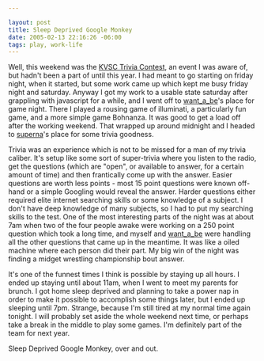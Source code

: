```yaml
--- 

layout: post
title: Sleep Deprived Google Monkey
date: 2005-02-13 22:16:26 -06:00
tags: play, work-life
---
```

Well, this weekend was the <a href="http://www.kvsctrivia.org">KVSC Trivia Contest</a>, an event I was aware of, but hadn't been a part of until this year.  I had meant to go starting on friday night, when it started, but some work came up which kept me busy friday night and saturday.  Anyway I got my work to a usable state saturday after grappling with javascript for a while, and I went off to <a href="http://want_a_be.livejournal.com">want_a_be</a>'s place for game night.  There I played a rousing game of illuminati, a particularly fun game, and a more simple game Bohnanza.  It was good to get a load off after the working weekend.  That wrapped up around midnight and I headed to <a href="http://superna.livejournal.com">superna</a>'s place for some trivia goodness.

Trivia was an experience which is not to be missed for a man of my trivia caliber.  It's setup like some sort of super-trivia where you listen to the radio, get the questions (which are "open", or available to answer, for a certain amount of time) and then frantically come up with the answer.  Easier questions are worth less points - most 15 point questions were known off-hand or a simple Googling would reveal the answer.  Harder questions either required elite internet searching skills or some knowledge of a subject.  I don't have deep knowledge of many subjects, so I had to put my searching skills to the test.   One of the most interesting parts of the night was at about 7am when two of the four people awake were working on a 250 point question which took a long time, and myself and <a href="http://want_a_be.livejournal.com">want_a_be</a> were handling all the other questions that came up in the meantime.  It was like a oiled machine where each person did their part.  My big win of the night was finding a midget wrestling championship bout answer.

It's one of the funnest times I think is possible by staying up all hours.  I ended up staying until about 11am, when I went to meet my parents for brunch.  I got home sleep deprived and planning to take a power nap in order to make it possible to accomplish some things later, but I ended up sleeping until 7pm.   Strange, because I'm still tired at my normal time again tonight.  I will probably set aside the whole weekend next time, or perhaps take a break in the middle to play some games.  I'm definitely part of the team for next year.

Sleep Deprived Google Monkey, over and out.
